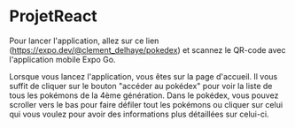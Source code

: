 ﻿# ProjetReact

Pour lancer l'application, allez sur ce lien (https://expo.dev/@clement_delhaye/pokedex) et scannez le QR-code avec l'application mobile Expo Go.

Lorsque vous lancez l'application, vous êtes sur la page d'accueil.
Il vous suffit de cliquer sur le bouton "accéder au pokédex" pour voir la liste de tous les pokémons de la 4ème génération.
Dans le pokédex, vous pouvez scroller vers le bas pour faire défiler tout les pokémons ou cliquer sur celui qui vous voulez pour avoir des informations plus détaillées sur celui-ci.
